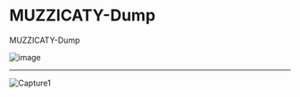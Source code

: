 # MUZZICATY-Dump
MUZZICATY-Dump

![image](https://user-images.githubusercontent.com/74623428/222754136-730fa56a-1a67-484b-96ec-90c9b9b435fd.png)

-- --

![Capture1](https://user-images.githubusercontent.com/74623428/228072483-cdc4d782-27dc-4aad-9996-f2ab2694cfb3.PNG)
